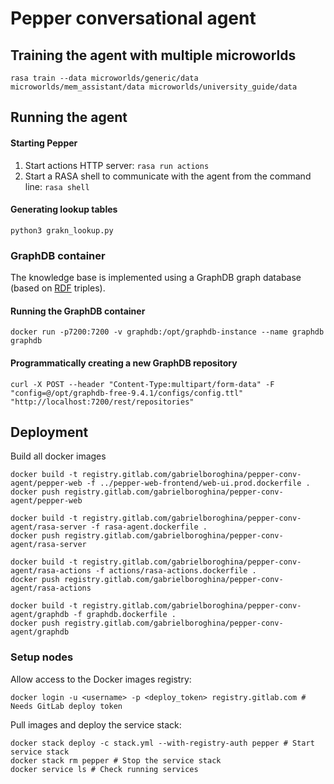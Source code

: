 # Pepper conversational agent

## Training the agent with multiple microworlds

```shell
rasa train --data microworlds/generic/data microworlds/mem_assistant/data microworlds/university_guide/data
```

## Running the agent

#### Starting Pepper

1. Start actions HTTP server: `rasa run actions`
2. Start a RASA shell to communicate with the agent from the command line: `rasa shell`

#### Generating lookup tables

```shell
python3 grakn_lookup.py
```

### GraphDB container

The knowledge base is implemented using a GraphDB graph database (based on [RDF](https://www.w3.org/RDF/) triples).

#### Running the GraphDB container

```shell
docker run -p7200:7200 -v graphdb:/opt/graphdb-instance --name graphdb graphdb
```

#### Programmatically creating a new GraphDB repository

```shell
curl -X POST --header "Content-Type:multipart/form-data" -F "config=@/opt/graphdb-free-9.4.1/configs/config.ttl" "http://localhost:7200/rest/repositories"
```

## Deployment

Build all docker images
```shell
docker build -t registry.gitlab.com/gabrielboroghina/pepper-conv-agent/pepper-web -f ../pepper-web-frontend/web-ui.prod.dockerfile .
docker push registry.gitlab.com/gabrielboroghina/pepper-conv-agent/pepper-web

docker build -t registry.gitlab.com/gabrielboroghina/pepper-conv-agent/rasa-server -f rasa-agent.dockerfile .
docker push registry.gitlab.com/gabrielboroghina/pepper-conv-agent/rasa-server

docker build -t registry.gitlab.com/gabrielboroghina/pepper-conv-agent/rasa-actions -f actions/rasa-actions.dockerfile .
docker push registry.gitlab.com/gabrielboroghina/pepper-conv-agent/rasa-actions

docker build -t registry.gitlab.com/gabrielboroghina/pepper-conv-agent/graphdb -f graphdb.dockerfile .
docker push registry.gitlab.com/gabrielboroghina/pepper-conv-agent/graphdb
```

### Setup nodes

Allow access to the Docker images registry:

```shell
docker login -u <username> -p <deploy_token> registry.gitlab.com # Needs GitLab deploy token
```

Pull images and deploy the service stack:

```shell
docker stack deploy -c stack.yml --with-registry-auth pepper # Start service stack
docker stack rm pepper # Stop the service stack
docker service ls # Check running services
```
